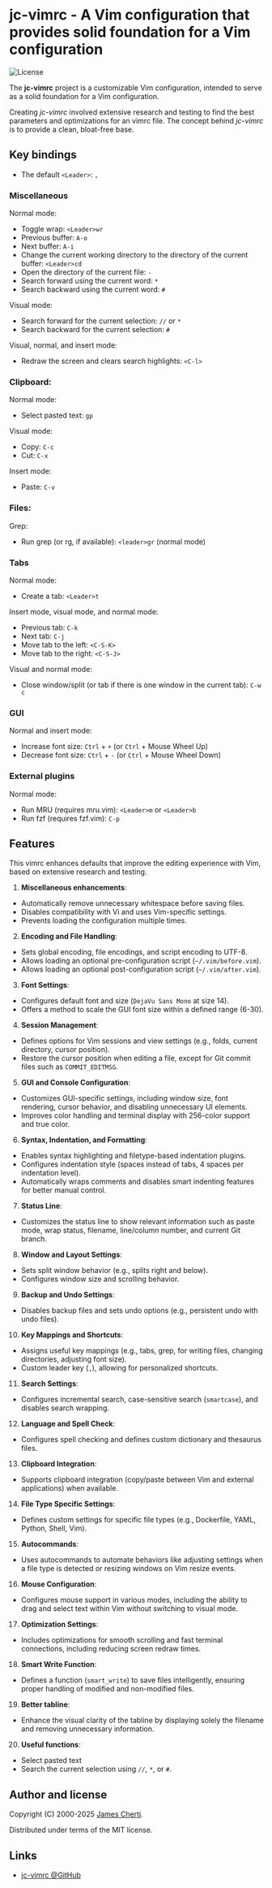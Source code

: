 # jc-vimrc - A Vim configuration that provides solid foundation for a Vim configuration
![License](https://img.shields.io/github/license/jamescherti/jc-vimrc)

The **jc-vimrc** project is a customizable Vim configuration, intended to serve as a solid foundation for a Vim configuration.

Creating *jc-vimrc* involved extensive research and testing to find the best parameters and optimizations for an vimrc file. The concept behind *jc-vimrc* is to provide a clean, bloat-free base.

## Key bindings

- The default `<Leader>`: `,`

### Miscellaneous

Normal mode:
- Toggle wrap: `<Leader>wr`
- Previous buffer: `A-o`
- Next buffer: `A-i`
- Change the current working directory to the directory of the current buffer: `<Leader>cd`
- Open the directory of the current file: `-`
- Search forward using the current word: `*`
- Search backward using the current word: `#`

Visual mode:
- Search forward for the current selection: `//` or `*`
- Search backward for the current selection: `#`

Visual, normal, and insert mode:
- Redraw the screen and clears search highlights: `<C-l>`

### Clipboard:

Normal mode:
- Select pasted text: `gp`

Visual mode:
- Copy: `C-c`
- Cut: `C-x`

Insert mode:
- Paste: `C-v`

### Files:

Grep:
- Run grep (or rg, if available): `<leader>gr` (normal mode)

### Tabs

Normal mode:
- Create a tab: `<Leader>t`

Insert mode, visual mode, and normal mode:
- Previous tab: `C-k`
- Next tab: `C-j`
- Move tab to the left: `<C-S-K>`
- Move tab to the right: `<C-S-J>`

Visual and normal mode:
- Close window/split (or tab if there is one window in the current tab): `C-w c`

### GUI

Normal and insert mode:
- Increase font size: `Ctrl` + `+` (or `Ctrl` + Mouse Wheel Up)
- Decrease font size: `Ctrl` + `-` (or `Ctrl` + Mouse Wheel Down)

### External plugins

Normal mode:
- Run MRU (requires mru.vim): `<Leader>m` or `<Leader>b`
- Run fzf (requires fzf.vim): `C-p`

## Features

This vimrc enhances defaults that improve the editing experience with Vim, based on extensive research and testing.

1. **Miscellaneous enhancements**:
- Automatically remove unnecessary whitespace before saving files.
- Disables compatibility with Vi and uses Vim-specific settings.
- Prevents loading the configuration multiple times.

2. **Encoding and File Handling**:
- Sets global encoding, file encodings, and script encoding to UTF-8.
- Allows loading an optional pre-configuration script (`~/.vim/before.vim`).
- Allows loading an optional post-configuration script (`~/.vim/after.vim`).

3. **Font Settings**:
- Configures default font and size (`DejaVu Sans Mono` at size 14).
- Offers a method to scale the GUI font size within a defined range (6-30).

4. **Session Management**:
- Defines options for Vim sessions and view settings (e.g., folds, current directory, cursor position).
- Restore the cursor position when editing a file, except for Git commit files such as `COMMIT_EDITMSG`.

5. **GUI and Console Configuration**:
- Customizes GUI-specific settings, including window size, font rendering, cursor behavior, and disabling unnecessary UI elements.
- Improves color handling and terminal display with 256-color support and true color.

6. **Syntax, Indentation, and Formatting**:
- Enables syntax highlighting and filetype-based indentation plugins.
- Configures indentation style (spaces instead of tabs, 4 spaces per indentation level).
- Automatically wraps comments and disables smart indenting features for better manual control.

7. **Status Line**:
- Customizes the status line to show relevant information such as paste mode, wrap status, filename, line/column number, and current Git branch.

8. **Window and Layout Settings**:
- Sets split window behavior (e.g., splits right and below).
- Configures window size and scrolling behavior.

9. **Backup and Undo Settings**:
- Disables backup files and sets undo options (e.g., persistent undo with undo files).

10. **Key Mappings and Shortcuts**:
- Assigns useful key mappings (e.g., tabs, grep, for writing files, changing directories, adjusting font size).
- Custom leader key (`,`), allowing for personalized shortcuts.

11. **Search Settings**:
- Configures incremental search, case-sensitive search (`smartcase`), and disables search wrapping.

12. **Language and Spell Check**:
- Configures spell checking and defines custom dictionary and thesaurus files.

13. **Clipboard Integration**:
- Supports clipboard integration (copy/paste between Vim and external applications) when available.

14. **File Type Specific Settings**:
- Defines custom settings for specific file types (e.g., Dockerfile, YAML, Python, Shell, Vim).

15. **Autocommands**:
- Uses autocommands to automate behaviors like adjusting settings when a file type is detected or resizing windows on Vim resize events.

16. **Mouse Configuration**:
- Configures mouse support in various modes, including the ability to drag and select text within Vim without switching to visual mode.

17. **Optimization Settings**:
- Includes optimizations for smooth scrolling and fast terminal connections, including reducing screen redraw times.

18. **Smart Write Function**:
- Defines a function (`smart_write`) to save files intelligently, ensuring proper handling of modified and non-modified files.

19. **Better tabline**:
- Enhance the visual clarity of the tabline by displaying solely the filename and removing unnecessary information.

20. **Useful functions**:
- Select pasted text
- Search the current selection using `//`, `*`, or `#`.

## Author and license

Copyright (C) 2000-2025 [James Cherti](https://www.jamescherti.com).

Distributed under terms of the MIT license.

## Links

- [jc-vimrc @GitHub](https://github.com/jamescherti/jc-vimrc)
